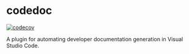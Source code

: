 # codedoc

[![codecov](https://codecov.io/gh/lekman/codedoc/graph/badge.svg?token=6QM9WGSIFF)](https://codecov.io/gh/lekman/codedoc)

A plugin for automating developer documentation generation in Visual Studio Code.
